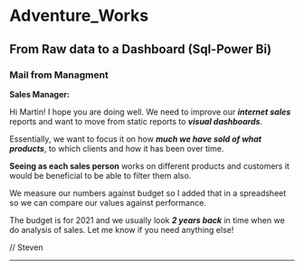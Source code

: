 # Adventure_Works
From Raw data to a Dashboard (Sql-Power Bi)
--
### Mail from Managment
**Sales Manager:**

Hi Martin!
I hope you are doing well. We need to improve our ***internet sales*** reports and want to move from static reports to ***visual dashboards***.

Essentially, we want to focus it on how ***much we have sold of what products***, to which clients and how it has been over time.

**Seeing as each sales person** works on different products and customers it would be beneficial to be able to filter them also.

We measure our numbers against budget so I added that in a spreadsheet so we can compare our values against performance.

The budget is for 2021 and we usually look ***2 years back*** in time when we do analysis of sales.
Let me know if you need anything else!  
  
// Steven

---


